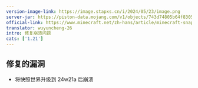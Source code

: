 ```yaml
---
version-image-link: https://image.stapxs.cn/i/2024/05/23/image.png
server-jar: https://piston-data.mojang.com/v1/objects/743d74805b64f83052fe449993f42182f76b129e/server.jar
official-link: https://www.minecraft.net/zh-hans/article/minecraft-snapshot-24w21a
translator: wuyuncheng-26
intro: 修复崩溃问题
cats: ['1.21']
---
```

## 修复的漏洞
* 将快照世界升级到 24w21a 后崩溃
